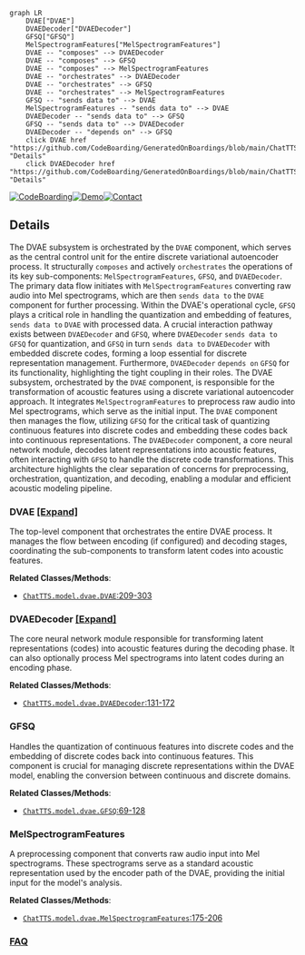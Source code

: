 ```mermaid
graph LR
    DVAE["DVAE"]
    DVAEDecoder["DVAEDecoder"]
    GFSQ["GFSQ"]
    MelSpectrogramFeatures["MelSpectrogramFeatures"]
    DVAE -- "composes" --> DVAEDecoder
    DVAE -- "composes" --> GFSQ
    DVAE -- "composes" --> MelSpectrogramFeatures
    DVAE -- "orchestrates" --> DVAEDecoder
    DVAE -- "orchestrates" --> GFSQ
    DVAE -- "orchestrates" --> MelSpectrogramFeatures
    GFSQ -- "sends data to" --> DVAE
    MelSpectrogramFeatures -- "sends data to" --> DVAE
    DVAEDecoder -- "sends data to" --> GFSQ
    GFSQ -- "sends data to" --> DVAEDecoder
    DVAEDecoder -- "depends on" --> GFSQ
    click DVAE href "https://github.com/CodeBoarding/GeneratedOnBoardings/blob/main/ChatTTS/DVAE.md" "Details"
    click DVAEDecoder href "https://github.com/CodeBoarding/GeneratedOnBoardings/blob/main/ChatTTS/DVAEDecoder.md" "Details"
```

[![CodeBoarding](https://img.shields.io/badge/Generated%20by-CodeBoarding-9cf?style=flat-square)](https://github.com/CodeBoarding/CodeBoarding)[![Demo](https://img.shields.io/badge/Try%20our-Demo-blue?style=flat-square)](https://www.codeboarding.org/demo)[![Contact](https://img.shields.io/badge/Contact%20us%20-%20contact@codeboarding.org-lightgrey?style=flat-square)](mailto:contact@codeboarding.org)

## Details

The DVAE subsystem is orchestrated by the `DVAE` component, which serves as the central control unit for the entire discrete variational autoencoder process. It structurally `composes` and actively `orchestrates` the operations of its key sub-components: `MelSpectrogramFeatures`, `GFSQ`, and `DVAEDecoder`. The primary data flow initiates with `MelSpectrogramFeatures` converting raw audio into Mel spectrograms, which are then `sends data to` the `DVAE` component for further processing. Within the DVAE's operational cycle, `GFSQ` plays a critical role in handling the quantization and embedding of features, `sends data to` `DVAE` with processed data. A crucial interaction pathway exists between `DVAEDecoder` and `GFSQ`, where `DVAEDecoder` `sends data to` `GFSQ` for quantization, and `GFSQ` in turn `sends data to` `DVAEDecoder` with embedded discrete codes, forming a loop essential for discrete representation management. Furthermore, `DVAEDecoder` `depends on` `GFSQ` for its functionality, highlighting the tight coupling in their roles. The DVAE subsystem, orchestrated by the `DVAE` component, is responsible for the transformation of acoustic features using a discrete variational autoencoder approach. It integrates `MelSpectrogramFeatures` to preprocess raw audio into Mel spectrograms, which serve as the initial input. The `DVAE` component then manages the flow, utilizing `GFSQ` for the critical task of quantizing continuous features into discrete codes and embedding these codes back into continuous representations. The `DVAEDecoder` component, a core neural network module, decodes latent representations into acoustic features, often interacting with `GFSQ` to handle the discrete code transformations. This architecture highlights the clear separation of concerns for preprocessing, orchestration, quantization, and decoding, enabling a modular and efficient acoustic modeling pipeline.

### DVAE [[Expand]](./DVAE.md)
The top-level component that orchestrates the entire DVAE process. It manages the flow between encoding (if configured) and decoding stages, coordinating the sub-components to transform latent codes into acoustic features.


**Related Classes/Methods**:

- <a href="git@github.com:2noise/ChatTTS.git/blob/main/temp/66139c40963e46aca2622f4704dac99e/ChatTTS/model/dvae.py#L209-L303" target="_blank" rel="noopener noreferrer">`ChatTTS.model.dvae.DVAE`:209-303</a>


### DVAEDecoder [[Expand]](./DVAEDecoder.md)
The core neural network module responsible for transforming latent representations (codes) into acoustic features during the decoding phase. It can also optionally process Mel spectrograms into latent codes during an encoding phase.


**Related Classes/Methods**:

- <a href="git@github.com:2noise/ChatTTS.git/blob/main/temp/66139c40963e46aca2622f4704dac99e/ChatTTS/model/dvae.py#L131-L172" target="_blank" rel="noopener noreferrer">`ChatTTS.model.dvae.DVAEDecoder`:131-172</a>


### GFSQ
Handles the quantization of continuous features into discrete codes and the embedding of discrete codes back into continuous features. This component is crucial for managing discrete representations within the DVAE model, enabling the conversion between continuous and discrete domains.


**Related Classes/Methods**:

- <a href="git@github.com:2noise/ChatTTS.git/blob/main/temp/66139c40963e46aca2622f4704dac99e/ChatTTS/model/dvae.py#L69-L128" target="_blank" rel="noopener noreferrer">`ChatTTS.model.dvae.GFSQ`:69-128</a>


### MelSpectrogramFeatures
A preprocessing component that converts raw audio input into Mel spectrograms. These spectrograms serve as a standard acoustic representation used by the encoder path of the DVAE, providing the initial input for the model's analysis.


**Related Classes/Methods**:

- <a href="git@github.com:2noise/ChatTTS.git/blob/main/temp/66139c40963e46aca2622f4704dac99e/ChatTTS/model/dvae.py#L175-L206" target="_blank" rel="noopener noreferrer">`ChatTTS.model.dvae.MelSpectrogramFeatures`:175-206</a>




### [FAQ](https://github.com/CodeBoarding/GeneratedOnBoardings/tree/main?tab=readme-ov-file#faq)